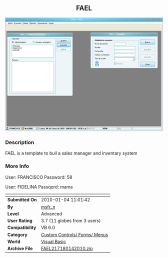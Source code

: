 ﻿<div align="center">

## FAEL

<img src="PIC2010141115367483.JPG">
</div>

### Description

FAEL is a template to buil a sales manager and inventary system
 
### More Info
 
User: FRANCISCO Password: 58

User: FIDELINA Passqord: mama


<span>             |<span>
---                |---
**Submitted On**   |2010-01-04 11:01:42
**By**             |[msfr\_n](https://github.com/Planet-Source-Code/PSCIndex/blob/master/ByAuthor/msfr-n.md)
**Level**          |Advanced
**User Rating**    |3.7 (11 globes from 3 users)
**Compatibility**  |VB 6\.0
**Category**       |[Custom Controls/ Forms/  Menus](https://github.com/Planet-Source-Code/PSCIndex/blob/master/ByCategory/custom-controls-forms-menus__1-4.md)
**World**          |[Visual Basic](https://github.com/Planet-Source-Code/PSCIndex/blob/master/ByWorld/visual-basic.md)
**Archive File**   |[FAEL217180142010\.zip](https://github.com/Planet-Source-Code/msfr-n-fael__1-72797/archive/master.zip)








